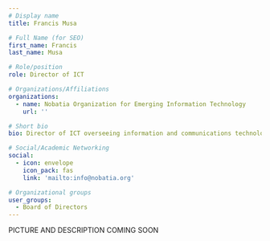 ```yaml
---
# Display name
title: Francis Musa

# Full Name (for SEO)
first_name: Francis
last_name: Musa

# Role/position
role: Director of ICT

# Organizations/Affiliations
organizations:
  - name: Nobatia Organization for Emerging Information Technology
    url: ''

# Short bio
bio: Director of ICT overseeing information and communications technology initiatives.

# Social/Academic Networking
social:
  - icon: envelope
    icon_pack: fas
    link: 'mailto:info@nobatia.org'

# Organizational groups
user_groups:
  - Board of Directors
---
```


PICTURE AND DESCRIPTION COMING SOON
